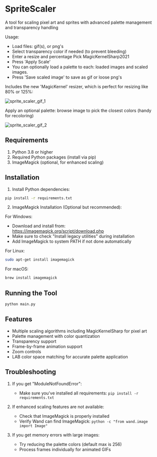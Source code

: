 # SpriteScaler
A tool for scaling pixel art and sprites with advanced palette management and transparency handling

Usage:
- Load files: gif(s), or png's
- Select transparency color if needed (to prevent bleeding)
- Enter a resize and percentage Pick MagicKernelSharp2021
- Press 'Apply Scale'
- You can optionally load a palette to each: loaded images and scaled images.
- Press 'Save scaled image' to save as gif or loose png's

Includes the new 'MagicKernel'  resizer, which is perfect for resizing like 80% or 125%:

![sprite_scaler_gif_1](https://github.com/user-attachments/assets/843f9abe-dbd8-4590-8f28-4e421b899d6e)

Apply an optional palette: browse image to pick the closest colors  (handy for recoloring)

![sprite_scaler_gif_2](https://github.com/user-attachments/assets/eef93bb5-ef67-40f0-a5c3-d787260fecb1)


## Requirements

1. Python 3.8 or higher
2. Required Python packages (install via pip)
3. ImageMagick (optional, for enhanced scaling)

## Installation

1. Install Python dependencies:
```bash
pip install -r requirements.txt
```

2. ImageMagick Installation (Optional but recommended):

For Windows:
- Download and install from: https://imagemagick.org/script/download.php
- Make sure to check "Install legacy utilities" during installation
- Add ImageMagick to system PATH if not done automatically

For Linux:
```bash
sudo apt-get install imagemagick
```

For macOS:
```bash
brew install imagemagick
```

## Running the Tool

```bash
python main.py
```

## Features

- Multiple scaling algorithms including MagicKernelSharp for pixel art
- Palette management with color quantization
- Transparency support
- Frame-by-frame animation support
- Zoom controls
- LAB color space matching for accurate palette application

## Troubleshooting

1. If you get "ModuleNotFoundError":
   - Make sure you've installed all requirements: `pip install -r requirements.txt`

2. If enhanced scaling features are not available:
   - Check that ImageMagick is properly installed
   - Verify Wand can find ImageMagick: `python -c "from wand.image import Image"`

3. If you get memory errors with large images:
   - Try reducing the palette colors (default max is 256)
   - Process frames individually for animated GIFs 

